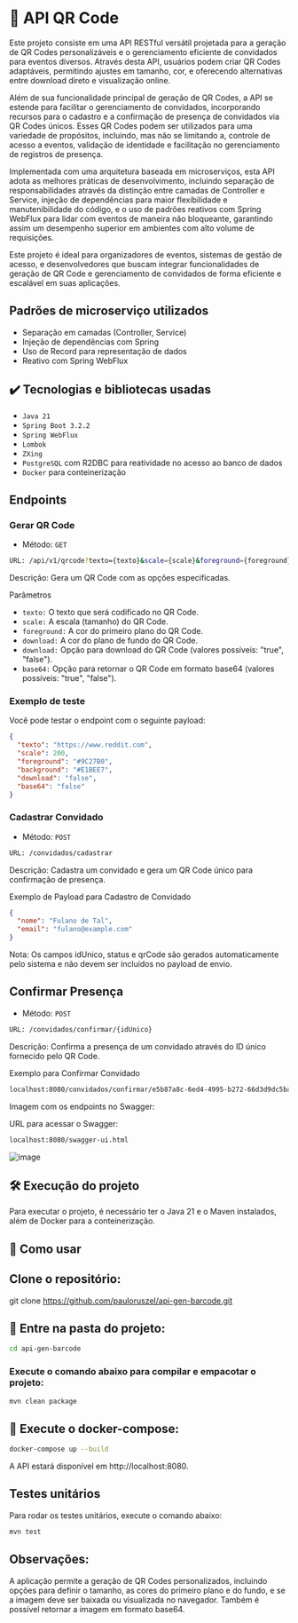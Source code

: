 # 🎯 API QR Code
Este projeto consiste em uma API RESTful versátil projetada para a geração de QR Codes personalizáveis e o gerenciamento eficiente de convidados para eventos diversos. Através desta API, usuários podem criar QR Codes adaptáveis, permitindo ajustes em tamanho, cor, e oferecendo alternativas entre download direto e visualização online.

Além de sua funcionalidade principal de geração de QR Codes, a API se estende para facilitar o gerenciamento de convidados, incorporando recursos para o cadastro e a confirmação de presença de convidados via QR Codes únicos. Esses QR Codes podem ser utilizados para uma variedade de propósitos, incluindo, mas não se limitando a, controle de acesso a eventos, validação de identidade e facilitação no gerenciamento de registros de presença.

Implementada com uma arquitetura baseada em microserviços, esta API adota as melhores práticas de desenvolvimento, incluindo separação de responsabilidades através da distinção entre camadas de Controller e Service, injeção de dependências para maior flexibilidade e manutenibilidade do código, e o uso de padrões reativos com Spring WebFlux para lidar com eventos de maneira não bloqueante, garantindo assim um desempenho superior em ambientes com alto volume de requisições.

Este projeto é ideal para organizadores de eventos, sistemas de gestão de acesso, e desenvolvedores que buscam integrar funcionalidades de geração de QR Code e gerenciamento de convidados de forma eficiente e escalável em suas aplicações.

## Padrões de microserviço utilizados
* Separação em camadas (Controller, Service)
* Injeção de dependências com Spring
* Uso de Record para representação de dados
* Reativo com Spring WebFlux

## ✔️ Tecnologias e bibliotecas usadas
- `Java 21`
- `Spring Boot 3.2.2`
- `Spring WebFlux`
- `Lombok`
- `ZXing`
- `PostgreSQL` com R2DBC para reatividade no acesso ao banco de dados
- `Docker` para conteinerização

## Endpoints
### Gerar QR Code

- Método: `GET`

```bash
URL: /api/v1/qrcode?texto={texto}&scale={scale}&foreground={foreground}&background={background}&download={download}&base64={base64}
```
Descrição: Gera um QR Code com as opções especificadas.

Parâmetros
- `texto:` O texto que será codificado no QR Code.
- `scale:` A escala (tamanho) do QR Code.
- `foreground:` A cor do primeiro plano do QR Code.
- `download:` A cor do plano de fundo do QR Code.
- `download:` Opção para download do QR Code (valores possíveis: "true", "false").
- `base64:` Opção para retornar o QR Code em formato base64 (valores possíveis: "true", "false").

### Exemplo de teste
Você pode testar o endpoint com o seguinte payload:
```json
{
  "texto": "https://www.reddit.com",
  "scale": 200,
  "foreground": "#9C27B0",
  "background": "#E1BEE7",
  "download": "false",
  "base64": "false"
}
```

### Cadastrar Convidado
- Método: `POST`

```bash
URL: /convidados/cadastrar
```
Descrição: Cadastra um convidado e gera um QR Code único para confirmação de presença.

Exemplo de Payload para Cadastro de Convidado
```json
{
  "nome": "Fulano de Tal",
  "email": "fulano@example.com"
}
```
Nota: Os campos idUnico, status e qrCode são gerados automaticamente pelo sistema e não devem ser incluídos no payload de envio.

## Confirmar Presença
- Método: `POST`

```bash
URL: /convidados/confirmar/{idUnico}
```
Descrição: Confirma a presença de um convidado através do ID único fornecido pelo QR Code.

Exemplo para Confirmar Convidado
```bash
localhost:8080/convidados/confirmar/e5b87a8c-6ed4-4995-b272-66d3d9dc5ba9
```
Imagem com os endpoints no Swagger:

URL para acessar o Swagger:

```bash
localhost:8080/swagger-ui.html
```

![image](https://github.com/pauloruszel/api-gen-barcode/assets/12766450/02043cf8-2101-4000-a585-382c01991147)


## 🛠️ Execução do projeto
Para executar o projeto, é necessário ter o Java 21 e o Maven instalados, além de Docker para a conteinerização.

## 🚀 Como usar
## Clone o repositório:
git clone https://github.com/pauloruszel/api-gen-barcode.git

## 📁 Entre na pasta do projeto:
```bash
cd api-gen-barcode
```
### Execute o comando abaixo para compilar e empacotar o projeto:
```bash
mvn clean package
```
## 🐳 Execute o docker-compose:
```bash
docker-compose up --build
```
A API estará disponível em http://localhost:8080.

## Testes unitários
Para rodar os testes unitários, execute o comando abaixo:
```bash
mvn test
```

## Observações:
A aplicação permite a geração de QR Codes personalizados, incluindo opções para definir o tamanho, as cores do primeiro plano e do fundo, e se a imagem deve ser baixada ou visualizada no navegador. Também é possível retornar a imagem em formato base64.
